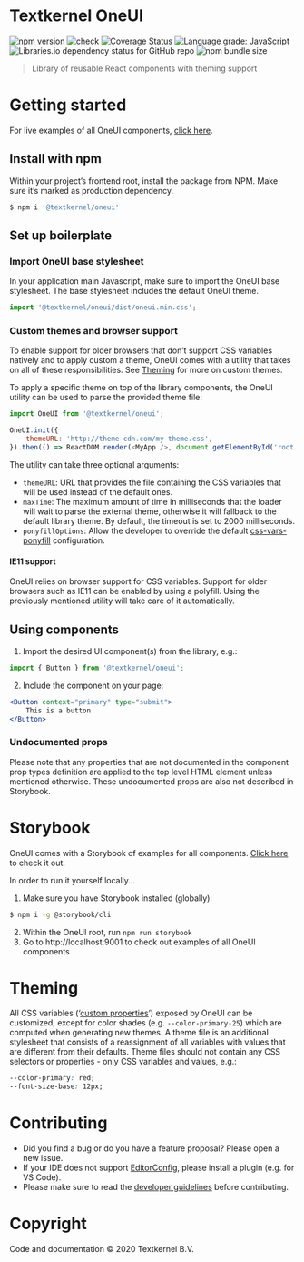 # Textkernel OneUI

[![npm version](https://img.shields.io/npm/v/@textkernel/oneui.svg)](https://www.npmjs.com/package/@textkernel/oneui)
![check](https://github.com/textkernel/oneui/actions/workflows/check.yml/badge.svg)
[![Coverage Status](https://coveralls.io/repos/github/textkernel/oneui/badge.svg?branch=master)](https://coveralls.io/github/textkernel/oneui?branch=master)
[![Language grade: JavaScript](https://img.shields.io/lgtm/grade/javascript/g/textkernel/oneui.svg?logo=lgtm&logoWidth=18)](https://lgtm.com/projects/g/textkernel/oneui/context:javascript)
![Libraries.io dependency status for GitHub repo](https://img.shields.io/librariesio/github/textkernel/oneui)
![npm bundle size](https://img.shields.io/bundlephobia/minzip/@textkernel/oneui.svg)

> Library of reusable React components with theming support

# Getting started

For live examples of all OneUI components, [click here](https://textkernel.github.io/oneui/).

## Install with npm

Within your project’s frontend root, install the package from NPM. Make sure it’s marked as production dependency.

```bash
$ npm i '@textkernel/oneui'
```

## Set up boilerplate

### Import OneUI base stylesheet

In your application main Javascript, make sure to import the OneUI base stylesheet. The base stylesheet includes the default OneUI theme.

```javascript
import '@textkernel/oneui/dist/oneui.min.css';
```

### Custom themes and browser support

To enable support for older browsers that don’t support CSS variables natively and to apply custom a theme, OneUI comes with a utility that takes on all of these responsibilities. See [Theming](#theming) for more on custom themes.

To apply a specific theme on top of the library components, the OneUI utility can be used to parse the provided theme file:

```javascript
import OneUI from '@textkernel/oneui';

OneUI.init({
    themeURL: 'http://theme-cdn.com/my-theme.css',
}).then(() => ReactDOM.render(<MyApp />, document.getElementById('root')));
```

The utility can take three optional arguments:

-   `themeURL`: URL that provides the file containing the CSS variables that will be used instead of the default ones.
-   `maxTime`: The maximum amount of time in milliseconds that the loader will wait to parse the external theme, otherwise it will fallback to the default library theme. By default, the timeout is set to 2000 milliseconds.
-   `ponyfillOptions`: Allow the developer to override the default [css-vars-ponyfill](https://www.npmjs.com/package/css-vars-ponyfill) configuration.

#### IE11 support

OneUI relies on browser support for CSS variables. Support for older browsers such as IE11 can be enabled by using a polyfill. Using the previously mentioned utility will take care of it automatically.

## Using components

1. Import the desired UI component(s) from the library, e.g.:

```javascript
import { Button } from '@textkernel/oneui';
```

2. Include the component on your page:

```jsx
<Button context="primary" type="submit">
    This is a button
</Button>
```

### Undocumented props

Please note that any properties that are not documented in the component prop types definition are applied to the top level HTML element unless mentioned otherwise. These undocumented props are also not described in Storybook.

# Storybook

OneUI comes with a Storybook of examples for all components. [Click here](https://textkernel.github.io/oneui/) to check it out.

In order to run it yourself locally...

1. Make sure you have Storybook installed (globally):

```bash
$ npm i -g @storybook/cli
```

2. Within the OneUI root, run `npm run storybook`
3. Go to http://localhost:9001 to check out examples of all OneUI components

# Theming

All CSS variables (‘[custom properties](https://developer.mozilla.org/en-US/docs/Web/CSS/--*)’) exposed by OneUI can be customized, except for color shades (e.g. `--color-primary-25`) which are computed when generating new themes. A theme file is an additional stylesheet that consists of a reassignment of all variables with values that are different from their defaults. Theme files should not contain any CSS selectors or properties - only CSS variables and values, e.g.:

```css
--color-primary: red;
--font-size-base: 12px;
```

# Contributing

-   Did you find a bug or do you have a feature proposal? Please open a new issue.
-   If your IDE does not support [EditorConfig](https://editorconfig.org/), please install a plugin (e.g. for VS Code).
-   Please make sure to read the [developer guidelines](CONTRIBUTING.md) before contributing.

# Copyright

Code and documentation © 2020 Textkernel B.V.
